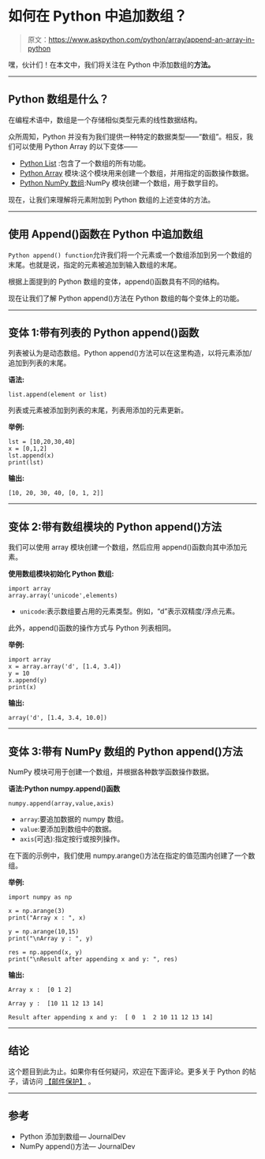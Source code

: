 # 如何在 Python 中追加数组？

> 原文：<https://www.askpython.com/python/array/append-an-array-in-python>

嘿，伙计们！在本文中，我们将关注在 Python 中添加数组的**方法。**

* * *

## Python 数组是什么？

在编程术语中，数组是一个存储相似类型元素的线性数据结构。

众所周知，Python 并没有为我们提供一种特定的数据类型——“数组”。相反，我们可以使用 Python Array 的以下变体——

*   [Python List](https://www.askpython.com/python/list/python-list) :包含了一个数组的所有功能。
*   [Python Array](https://www.askpython.com/python/array/python-array-examples) 模块:这个模块用来创建一个数组，并用指定的函数操作数据。
*   [Python NumPy 数组](https://www.askpython.com/python-modules/numpy/python-numpy-arrays):NumPy 模块创建一个数组，用于数学目的。

现在，让我们来理解将元素附加到 Python 数组的上述变体的方法。

* * *

## 使用 Append()函数在 Python 中追加数组

`Python append() function`允许我们将一个元素或一个数组添加到另一个数组的末尾。也就是说，指定的元素被追加到输入数组的末尾。

根据上面提到的 Python 数组的变体，append()函数具有不同的结构。

现在让我们了解 Python append()方法在 Python 数组的每个变体上的功能。

* * *

## 变体 1:带有列表的 Python append()函数

列表被认为是动态数组。Python append()方法可以在这里构造，以将元素添加/追加到列表的末尾。

**语法:**

```
list.append(element or list)

```

列表或元素被添加到列表的末尾，列表用添加的元素更新。

**举例:**

```
lst = [10,20,30,40] 
x = [0,1,2] 
lst.append(x) 
print(lst) 

```

**输出:**

```
[10, 20, 30, 40, [0, 1, 2]]

```

* * *

## 变体 2:带有数组模块的 Python append()方法

我们可以使用 array 模块创建一个数组，然后应用 append()函数向其中添加元素。

**使用数组模块初始化 Python 数组:**

```
import array
array.array('unicode',elements)

```

*   `unicode`:表示数组要占用的元素类型。例如，“d”表示双精度/浮点元素。

此外，append()函数的操作方式与 Python 列表相同。

**举例:**

```
import array 
x = array.array('d', [1.4, 3.4])
y = 10
x.append(y)
print(x)

```

**输出:**

```
array('d', [1.4, 3.4, 10.0])

```

* * *

## 变体 3:带有 NumPy 数组的 Python append()方法

NumPy 模块可用于创建一个数组，并根据各种数学函数操作数据。

**语法:Python numpy.append()函数**

```
numpy.append(array,value,axis)

```

*   `array`:要追加数据的 numpy 数组。
*   `value`:要添加到数组中的数据。
*   `axis`(可选):指定按行或按列操作。

在下面的示例中，我们使用 numpy.arange()方法在指定的值范围内创建了一个数组。

**举例:**

```
import numpy as np 

x = np.arange(3) 
print("Array x : ", x) 

y = np.arange(10,15) 
print("\nArray y : ", y) 

res = np.append(x, y)
print("\nResult after appending x and y: ", res) 

```

**输出:**

```
Array x :  [0 1 2]

Array y :  [10 11 12 13 14]

Result after appending x and y:  [ 0  1  2 10 11 12 13 14]

```

* * *

## 结论

这个题目到此为止。如果你有任何疑问，欢迎在下面评论。更多关于 Python 的帖子，请访问 [【邮件保护】](https://www.askpython.com/) 。

* * *

## 参考

*   Python 添加到数组— JournalDev
*   NumPy append()方法— JournalDev